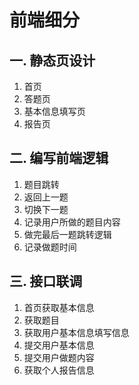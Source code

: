 前端细分
=======================
一. 静态页设计
-----------------------
1. 首页
2. 答题页
3. 基本信息填写页
4. 报告页

二. 编写前端逻辑
------------------------
1. 题目跳转
2. 返回上一题
3. 切换下一题
4. 记录用户所做的题目内容
5. 做完最后一题跳转逻辑
6. 记录做题时间

三. 接口联调
---------------------------
1. 首页获取基本信息
2. 获取题目
3. 获取用户基本信息填写信息
4. 提交用户基本信息
5. 提交用户做题内容
6. 获取个人报告信息
